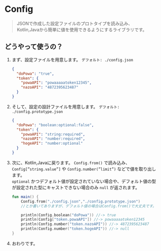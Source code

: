 # Config

> JSONで作成した設定ファイルのプロトタイプを読み込み、  
> Kotlin,Javaから簡単に値を使用できるようにするライブラリです。

## どうやって使うの？

1. まず、設定ファイルを用意します。 `デフォルト: ./config.json`

    ```json
    {
      "doPowa": "true",
      "token": {
        "powaAPI": "powaaaaatoken12345",
        "nazoAPI": "4872395623487"
      }
    }
    ```

2. そして、設定の設計ファイルを用意します。 `デフォルト: ./config.prototype.json`

    ```json
    {
      "doPowa": "boolean:optional:false",
      "token": {
        "powaAPI": "string:required",
        "nazoAPI": "number:required",
        "hogeAPI": "number:optional"
      }
    }
    ```

3. 次に、Kotlin,Javaに戻ります。
   `Config.from()` で読み込み、  
   `Config[”string.value”]` や `Config.number(”limit”)` などで値を取り出します。  
   `optional` かつデフォルト値が設定されていない場合や、デフォルト値の型が設定された型にキャストできない場合のみ `null` が返されます。

    ```kotlin
    fun main() {
    	Config.from("./config.json","./config.prototype.json")
    	//とか書いてありますが、デフォルト値の場合はConfig.from()で大丈夫です。
    
    	println(Config.boolean("doPowa")) //-> true
    	println(Config["token.powaAPI"]) //-> powaaaaatoken12345
    	println(Config.number("token.nazoAPI")) //-> 4872395623487
    	println(Config.number("token.hogeAPI")) //-> null
    }
    ```

4. おわりです。